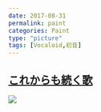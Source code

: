 ```yaml
---
date: 2017-08-31
permalink: paint
categories: Paint
type: "picture"
tags: [Vocaloid,初音]
---
```


## [これからも続く歌](https://www.pixiv.net/member_illust.php?mode=medium&illust_id=64702596)

![](http://p2bh4l69u.bkt.clouddn.com/paint/64702596_p0.jpg)